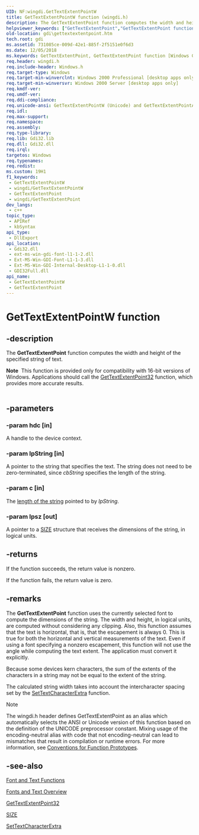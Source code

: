 ```yaml
---
UID: NF:wingdi.GetTextExtentPointW
title: GetTextExtentPointW function (wingdi.h)
description: The GetTextExtentPoint function computes the width and height of the specified string of text.
helpviewer_keywords: ["GetTextExtentPoint","GetTextExtentPoint function [Windows GDI]","GetTextExtentPointA","GetTextExtentPointW","_win32_GetTextExtentPoint","gdi.gettextextentpoint","wingdi/GetTextExtentPoint","wingdi/GetTextExtentPointA","wingdi/GetTextExtentPointW"]
old-location: gdi\gettextextentpoint.htm
tech.root: gdi
ms.assetid: 731085ce-009d-42e1-885f-2f5151e0f6d3
ms.date: 12/05/2018
ms.keywords: GetTextExtentPoint, GetTextExtentPoint function [Windows GDI], GetTextExtentPointA, GetTextExtentPointW, _win32_GetTextExtentPoint, gdi.gettextextentpoint, wingdi/GetTextExtentPoint, wingdi/GetTextExtentPointA, wingdi/GetTextExtentPointW
req.header: wingdi.h
req.include-header: Windows.h
req.target-type: Windows
req.target-min-winverclnt: Windows 2000 Professional [desktop apps only]
req.target-min-winversvr: Windows 2000 Server [desktop apps only]
req.kmdf-ver: 
req.umdf-ver: 
req.ddi-compliance: 
req.unicode-ansi: GetTextExtentPointW (Unicode) and GetTextExtentPointA (ANSI)
req.idl: 
req.max-support: 
req.namespace: 
req.assembly: 
req.type-library: 
req.lib: Gdi32.lib
req.dll: Gdi32.dll
req.irql: 
targetos: Windows
req.typenames: 
req.redist: 
ms.custom: 19H1
f1_keywords:
 - GetTextExtentPointW
 - wingdi/GetTextExtentPointW
 - GetTextExtentPoint
 - wingdi/GetTextExtentPoint
dev_langs:
 - c++
topic_type:
 - APIRef
 - kbSyntax
api_type:
 - DllExport
api_location:
 - Gdi32.dll
 - ext-ms-win-gdi-font-l1-1-2.dll
 - Ext-MS-Win-GDI-Font-L1-1-3.dll
 - Ext-MS-Win-GDI-Internal-Desktop-L1-1-0.dll
 - GDI32Full.dll
api_name:
 - GetTextExtentPointW
 - GetTextExtentPoint
---
```


# GetTextExtentPointW function


## -description

The <b>GetTextExtentPoint</b> function computes the width and height of the specified string of text.


<div class="alert"><b>Note</b>  This function is provided only for compatibility with 16-bit versions of Windows. Applications should call the <a href="/windows/desktop/api/wingdi/nf-wingdi-gettextextentpoint32a">GetTextExtentPoint32</a> function, which provides more accurate results.</div>
<div> </div>

## -parameters

### -param hdc [in]

A handle to the device context.

### -param lpString [in]

A pointer to the string that specifies the text. The string does not need to be zero-terminated, since <i>cbString</i> specifies the length of the string.

### -param c [in]

The <a href="/windows/desktop/gdi/specifying-length-of-text-output-string">length of the string</a> pointed to by <i>lpString</i>.

### -param lpsz [out]

A pointer to a <a href="/previous-versions/dd145106(v=vs.85)">SIZE</a> structure that receives the dimensions of the string, in logical units.

## -returns

If the function succeeds, the return value is nonzero.

If the function fails, the return value is zero.

## -remarks

The <b>GetTextExtentPoint</b> function uses the currently selected font to compute the dimensions of the string. The width and height, in logical units, are computed without considering any clipping. Also, this function assumes that the text is horizontal, that is, that the escapement is always 0. This is true for both the horizontal and vertical measurements of the text. Even if using a font specifying a nonzero escapement, this function will not use the angle while computing the text extent. The application must convert it explicitly.

Because some devices kern characters, the sum of the extents of the characters in a string may not be equal to the extent of the string.

The calculated string width takes into account the intercharacter spacing set by the <a href="/windows/desktop/api/wingdi/nf-wingdi-settextcharacterextra">SetTextCharacterExtra</a> function.





> [!NOTE]
> The wingdi.h header defines GetTextExtentPoint as an alias which automatically selects the ANSI or Unicode version of this function based on the definition of the UNICODE preprocessor constant. Mixing usage of the encoding-neutral alias with code that not encoding-neutral can lead to mismatches that result in compilation or runtime errors. For more information, see [Conventions for Function Prototypes](/windows/win32/intl/conventions-for-function-prototypes).

## -see-also

<a href="/windows/desktop/gdi/font-and-text-functions">Font and Text Functions</a>



<a href="/windows/desktop/gdi/fonts-and-text">Fonts and Text Overview</a>



<a href="/windows/desktop/api/wingdi/nf-wingdi-gettextextentpoint32a">GetTextExtentPoint32</a>



<a href="/previous-versions/dd145106(v=vs.85)">SIZE</a>



<a href="/windows/desktop/api/wingdi/nf-wingdi-settextcharacterextra">SetTextCharacterExtra</a>


